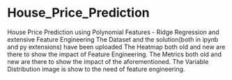 # House_Price_Prediction
House Price Prediction using Polynomial Features - Ridge Regression and extensive Feature Engineering
The Dataset and the solution(both in ipynb and py extensions) have been uploaded
The Heatmap both old and new are there to show the impact of Feature Engineering.
The Metrics both old and new are there to show the impact of the aforementioned.
The Variable Distribution image is show to the need of feature engineering.


